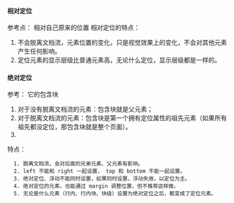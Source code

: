 #### 相对定位
参考点：
    相对自己原来的位置
相对定位的特点：
1. 不会脱离文档流，元素位置的变化，只是视觉效果上的变化，不会对其他元素产生任何影响。
2. 定位元素的显示层级比普通元素高，无论什么定位，显示层级都是一样的。
#### 绝对定位
参考：
    它的包含块
   1. 对于没有脱离文档流的元素：包含块就是父元素；
   2. 对于脱离文档流的元素：包含块是第一个拥有定位属性的祖先元素（如果所有祖先都没定位，那包含块就是整个页面）。
   3. 
特点：

      1. 脱离文档流，会对后面的兄弟元素、父元素有影响。
      2. left 不能和 right 一起设置， top 和 bottom 不能一起设置。
      3. 绝对定位、浮动不能同时设置，如果同时设置，浮动失效，以定位为主。
      4. 绝对定位的元素，也能通过 margin 调整位置，但不推荐这样做。
      5. 无论是什么元素（行内、行内块、块级）设置为绝对定位之后，都变成了定位元素。
